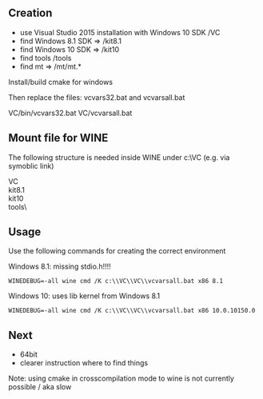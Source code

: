 
Creation
--------

- use Visual Studio 2015 installation with Windows 10 SDK /VC
- find Windows 8.1 SDK => /kit8.1
- find Windows 10 SDK  => /kit10
- find tools /tools
- find mt => /mt/mt.*

Install/build cmake for windows

Then replace the files: vcvars32.bat and vcvarsall.bat 

VC/bin/vcvars32.bat
VC/vcvarsall.bat


Mount file for WINE
-------------------

The following structure is needed inside WINE under c:\\VC (e.g. via symoblic link)

VC\
kit8.1\
kit10\
tools\

Usage
-----

Use the following commands for creating the correct environment

Windows 8.1: missing stdio.h!!!!

	WINEDEBUG=-all wine cmd /K c:\\VC\\VC\\vcvarsall.bat x86 8.1

Windows 10: uses lib kernel from Windows 8.1

	WINEDEBUG=-all wine cmd /K c:\\VC\\VC\\vcvarsall.bat x86 10.0.10150.0

Next
----
- 64bit 
- clearer instruction where to find things

Note: using cmake in crosscompilation mode to wine is not currently possible / aka slow